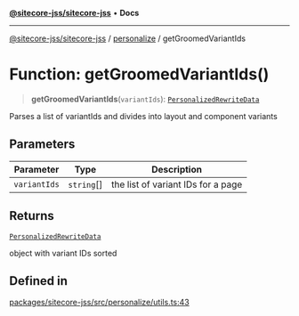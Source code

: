 [**@sitecore-jss/sitecore-jss**](../../README.md) • **Docs**

***

[@sitecore-jss/sitecore-jss](../../README.md) / [personalize](../README.md) / getGroomedVariantIds

# Function: getGroomedVariantIds()

> **getGroomedVariantIds**(`variantIds`): [`PersonalizedRewriteData`](../type-aliases/PersonalizedRewriteData.md)

Parses a list of variantIds and divides into layout and component variants

## Parameters

| Parameter | Type | Description |
| ------ | ------ | ------ |
| `variantIds` | `string`[] | the list of variant IDs for a page |

## Returns

[`PersonalizedRewriteData`](../type-aliases/PersonalizedRewriteData.md)

object with variant IDs sorted

## Defined in

[packages/sitecore-jss/src/personalize/utils.ts:43](https://github.com/Sitecore/jss/blob/795da9a2f7e0b0616ce17b431c18f0bb0e6cda23/packages/sitecore-jss/src/personalize/utils.ts#L43)
